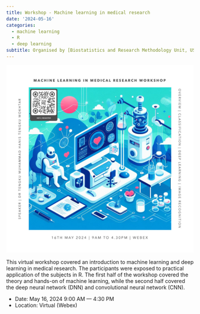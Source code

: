 ```yaml
---
title: Workshop - Machine learning in medical research
date: '2024-05-16'
categories: 
  - machine learning
  - R
  - deep learning
subtitle: Organised by [Biostatistics and Research Methodology Unit, USM](https://medic.usm.my/biostat/)
---
```


![](featured.jpg)

This virtual workshop covered an introduction to machine learning and deep learning in medical research. The participants were exposed to practical application of the subjects in R. The first half of the workshop covered the theory and hands-on of machine learning, while the second half covered the deep neural network (DNN) and convolutional neural network (CNN).

-   Date: May 16, 2024 9:00 AM — 4:30 PM
-   Location: Virtual (Webex)

